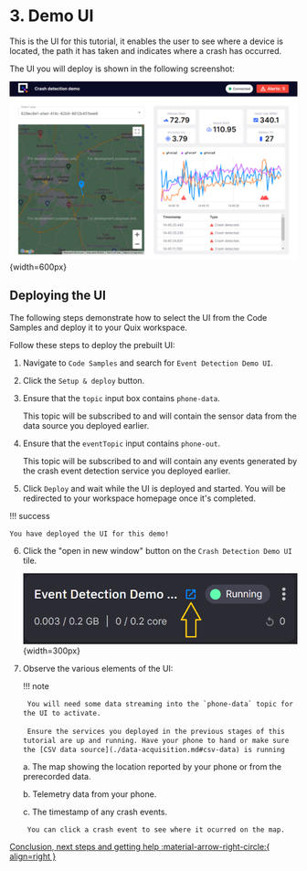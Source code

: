 # 3. Demo UI

This is the UI for this tutorial, it enables the user to see where a device is located, the path it has taken and indicates where a crash has occurred.

The UI you will deploy is shown in the following screenshot:

![Event detection UI](./ui.png){width=600px}

## Deploying the UI

The following steps demonstrate how to select the UI from the Code Samples and deploy it to your Quix workspace.

Follow these steps to deploy the prebuilt UI:

1. Navigate to `Code Samples` and search for `Event Detection Demo UI`.

2. Click the `Setup & deploy` button.

3. Ensure that the `topic` input box contains `phone-data`.

	This topic will be subscribed to and will contain the sensor data from the data source you deployed earlier.

4. Ensure that the `eventTopic` input contains `phone-out`.

	This topic will be subscribed to and will contain any events generated by the crash event detection service you deployed earlier.

5. Click `Deploy` and wait while the UI is deployed and started.
	You will be redirected to your workspace homepage once it's completed.

!!! success

	You have deployed the UI for this demo!

6. Click the "open in new window" button on the `Crash Detection Demo UI` tile.

	![Crash detection UI tile](./crash-detection-ui-tile.png){width=300px}

7. Observe the various elements of the UI:

	!!! note 

		You will need some data streaming into the `phone-data` topic for the UI to activate. 
		
		Ensure the services you deployed in the previous stages of this tutorial are up and running. Have your phone to hand or make sure the [CSV data source](./data-acquisition.md#csv-data) is running

	a. The map showing the location reported by your phone or from the prerecorded data.

	b. Telemetry data from your phone.

	c. The timestamp of any crash events.

		You can click a crash event to see where it ocurred on the map.

[Conclusion, next steps and getting help :material-arrow-right-circle:{ align=right }](conclusion.md)

